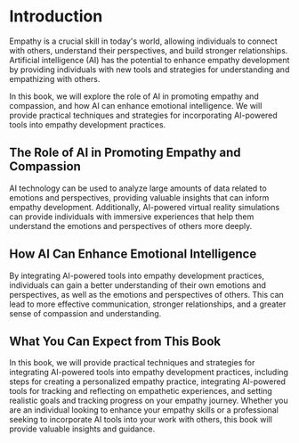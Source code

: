 Introduction
============

Empathy is a crucial skill in today's world, allowing individuals to connect with others, understand their perspectives, and build stronger relationships. Artificial intelligence (AI) has the potential to enhance empathy development by providing individuals with new tools and strategies for understanding and empathizing with others.

In this book, we will explore the role of AI in promoting empathy and compassion, and how AI can enhance emotional intelligence. We will provide practical techniques and strategies for incorporating AI-powered tools into empathy development practices.

The Role of AI in Promoting Empathy and Compassion
--------------------------------------------------

AI technology can be used to analyze large amounts of data related to emotions and perspectives, providing valuable insights that can inform empathy development. Additionally, AI-powered virtual reality simulations can provide individuals with immersive experiences that help them understand the emotions and perspectives of others more deeply.

How AI Can Enhance Emotional Intelligence
-----------------------------------------

By integrating AI-powered tools into empathy development practices, individuals can gain a better understanding of their own emotions and perspectives, as well as the emotions and perspectives of others. This can lead to more effective communication, stronger relationships, and a greater sense of compassion and understanding.

What You Can Expect from This Book
----------------------------------

In this book, we will provide practical techniques and strategies for integrating AI-powered tools into empathy development practices, including steps for creating a personalized empathy practice, integrating AI-powered tools for tracking and reflecting on empathetic experiences, and setting realistic goals and tracking progress on your empathy journey. Whether you are an individual looking to enhance your empathy skills or a professional seeking to incorporate AI tools into your work with others, this book will provide valuable insights and guidance.
